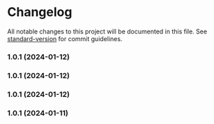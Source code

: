 # Changelog

All notable changes to this project will be documented in this file. See [standard-version](https://github.com/conventional-changelog/standard-version) for commit guidelines.

### 1.0.1 (2024-01-12)

### 1.0.1 (2024-01-12)

### 1.0.1 (2024-01-12)

### 1.0.1 (2024-01-11)
